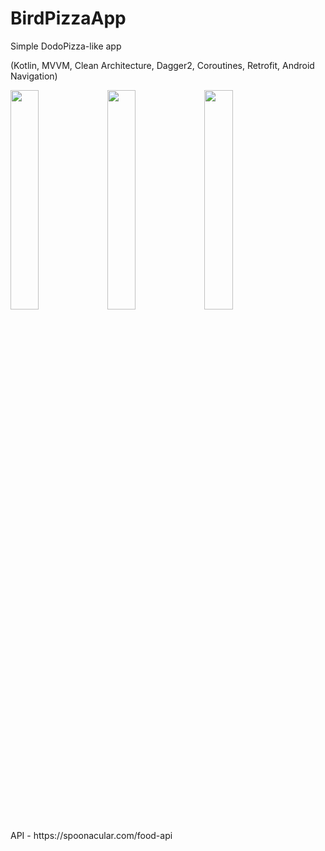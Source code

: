 # BirdPizzaApp

Simple DodoPizza-like app
  <p>
(Kotlin, MVVM, Clean Architecture, Dagger2, Coroutines, Retrofit, Android Navigation)  </p>

  <p>
 <img src="https://user-images.githubusercontent.com/82819729/195965969-20d6a927-9820-4dfe-bfa9-3b086ab72e0e.jpg" width=30% height=30%>
 <img src="https://user-images.githubusercontent.com/82819729/195965966-ecbdda0c-a453-4683-8f4f-06e408bb5169.jpg" width=30% height=30%>
 <img src="https://user-images.githubusercontent.com/82819729/195965967-62e20f4b-1378-441f-aa7b-a3d34b443fa8.jpg" width=30% height=30%>
  </p>
  <p>API - https://spoonacular.com/food-api</p
